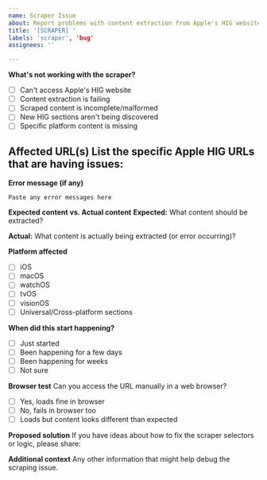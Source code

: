```yaml
---
name: Scraper Issue
about: Report problems with content extraction from Apple's HIG website
title: '[SCRAPER] '
labels: 'scraper', 'bug'
assignees: ''

---
```


**What's not working with the scraper?**
- [ ] Can't access Apple's HIG website
- [ ] Content extraction is failing
- [ ] Scraped content is incomplete/malformed
- [ ] New HIG sections aren't being discovered
- [ ] Specific platform content is missing

**Affected URL(s)**
List the specific Apple HIG URLs that are having issues:
- 

**Error message (if any)**
```
Paste any error messages here
```

**Expected content vs. Actual content**
**Expected:** What content should be extracted?

**Actual:** What content is actually being extracted (or error occurring)?

**Platform affected**
- [ ] iOS
- [ ] macOS
- [ ] watchOS
- [ ] tvOS
- [ ] visionOS
- [ ] Universal/Cross-platform sections

**When did this start happening?**
- [ ] Just started
- [ ] Been happening for a few days
- [ ] Been happening for weeks
- [ ] Not sure

**Browser test**
Can you access the URL manually in a web browser?
- [ ] Yes, loads fine in browser
- [ ] No, fails in browser too
- [ ] Loads but content looks different than expected

**Proposed solution**
If you have ideas about how to fix the scraper selectors or logic, please share:

**Additional context**
Any other information that might help debug the scraping issue.